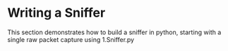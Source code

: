 # Writing a Sniffer

This section demonstrates how to build a sniffer in python, starting with a single raw packet capture using 1.Sniffer.py
